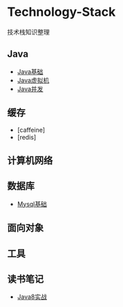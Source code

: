 # Technology-Stack
技术栈知识整理

## Java
   - [Java基础](./Java/Java基础.md)
   - [Java虚拟机](./Java/Java虚拟机.md)
   - [Java并发](./Java/Java并发.md)
   
## 缓存
   - [caffeine]
   - [redis]

## 计算机网络


## 数据库
   - [Mysql基础](./数据库/Mysql基础.md)

## 面向对象


## 工具


## 读书笔记
   - [Java8实战](./读书笔记/Java8实战.md) 
